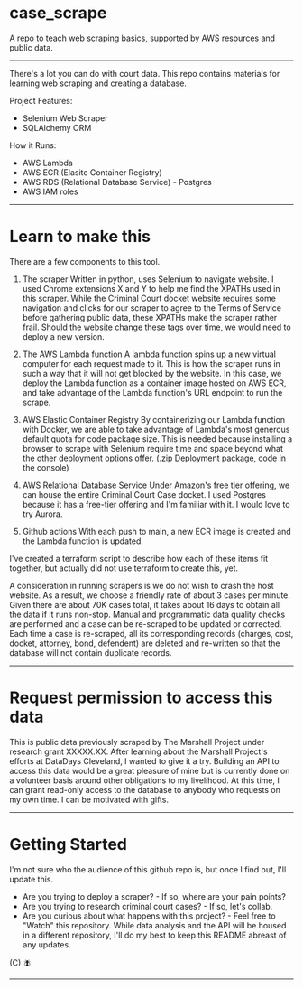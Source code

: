 # case_scrape
A repo to teach web scraping basics, supported by AWS resources and public data.

***

There's a lot you can do with court data. This repo contains materials for learning web scraping and creating a database.

Project Features:
- Selenium Web Scraper
- SQLAlchemy ORM

How it Runs:
- AWS Lambda
- AWS ECR (Elasitc Container Registry)
- AWS RDS (Relational Database Service) - Postgres
- AWS IAM roles

***

# Learn to make this
There are a few components to this tool.
1. The scraper
    Written in python, uses Selenium to navigate website. I used Chrome extensions X and Y to help me find the XPATHs used in this scraper. While the Criminal Court docket website requires some navigation and clicks for our scraper to agree to the Terms of Service before gathering public data, these XPATHs make the scraper rather frail. Should the website change these tags over time, we would need to deploy a new version.
    
2. The AWS Lambda function
    A lambda function spins up a new virtual computer for each request made to it. This is how the scraper runs in such a way that it will not get blocked by the website. In this case, we deploy the Lambda function as a container image hosted on AWS ECR, and take advantage of the Lambda function's URL endpoint to run the scrape. 

3. AWS Elastic Container Registry
    By containerizing our Lambda function with Docker, we are able to take advantage of Lambda's most generous default quota for code package size. This is needed because installing a browser to scrape with Selenium require time and space beyond what the other deployment options offer. (.zip Deployment package, code in the console)

4. AWS Relational Database Service
    Under Amazon's free tier offering, we can house the entire Criminal Court Case docket. I used Postgres because it has a free-tier offering and I'm familiar with it. I would love to try Aurora.

3. Github actions
    With each push to main, a new ECR image is created and the Lambda function is updated.

I've created a terraform script to describe how each of these items fit together, but actually did not use terraform to create this, yet. 

A consideration in running scrapers is we do not wish to crash the host website. As a result, we choose a friendly rate of about 3 cases per minute. Given there are about 70K cases total, it takes about 16 days to obtain all the data if it runs non-stop. Manual and programmatic data quality checks are performed and a case can be re-scraped to be updated or corrected. Each time a case is re-scraped, all its corresponding records (charges, cost, docket, attorney, bond, defendent) are deleted and re-written so that the database will not contain duplicate records.

***

# Request permission to access this data

This is public data previously scraped by The Marshall Project under research grant XXXXX.XX. After learning about the Marshall Project's efforts at DataDays Cleveland, I wanted to give it a try.
Building an API to access this data would be a great pleasure of mine but is currently done on a volunteer basis around other obligations to my livelihood. 
At this time, I can grant read-only access to the database to anybody who requests on my own time. I can be motivated with gifts.

***

# Getting Started

I'm not sure who the audience of this github repo is, but once I find out, I'll update this. 
- Are you trying to deploy a scraper? - If so, where are your pain points?
- Are you trying to research criminal court cases? - If so, let's collab.
- Are you curious about what happens with this project? - Feel free to "Watch" this repository. While data analysis and the API will be housed in a different repository, I'll do my best to keep this README abreast of any updates.

(C) :fly: 

***

